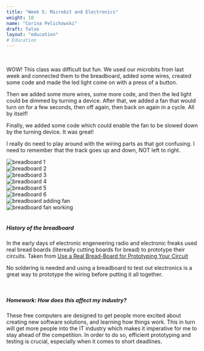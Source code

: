 ```yaml
---
title: "Week 5: Microbit and Electronics"
weight: 10
name: "Corina Pelichowski"
draft: false
layout: "education"
# Education
---
```

<div class="container">
  <br>
  <p>
    WOW! This class was difficult but fun. We used our microbits from last week and connected them to the breadboard, added some wires, created some code and made the led light come on with a press of a button.
  </p>

  <p>
    Then we added some more wires, some more code, and then the led light could be dimmed by turning a device. After that, we added a fan that would turn on for a few seconds, then off again, then back on again in a cycle.  All by itself!
  </p>

  <p>
    Finally, we added some code which could enable the fan to be slowed down by the turning device. It was great!
  </p>

  <p>
    I really do need to play around with the wiring parts as that got confusing. I need to remember that the track goes up and down, NOT left to right.
  </p>
  <!--IMAGES-->
  <div class="card-group">
    <div class="card">
      <div class="card-body">
        <img src="/img/master_of_design/masters_edt/edt_5_1.jpg" alt="breadboard 1">
      </div>
    </div>
    <div class="card">
      <div class="card-body">
        <img src="/img/master_of_design/masters_edt/edt_5_2.jpg" alt="breadboard 2">
      </div>
    </div>
    <div class="card">
      <div class="card-body">
        <img src="/img/master_of_design/masters_edt/edt_5_3.jpg" alt="breadboard 3">
      </div>
    </div>
    <div class="card">
      <div class="card-body">
        <img src="/img/master_of_design/masters_edt/edt_5_4.jpg" alt="breadboard 4">
      </div>
    </div>
  </div>
  <!--IMAGES -->
  <!--IMAGES-->
  <div class="card-group">
    <div class="card">
      <div class="card-body">
        <img src="/img/master_of_design/masters_edt/edt_5_5.jpg" alt="breadboard 5">
      </div>
    </div>
    <div class="card">
      <div class="card-body">
        <img src="/img/master_of_design/masters_edt/edt_5_6.jpg" alt="breadboard 6">
      </div>
    </div>
    <div class="card">
      <div class="card-body">
        <img src="/img/master_of_design/masters_edt/edt_5_7.jpg" alt="breadboard adding fan">
      </div>
    </div>
    <div class="card">
      <div class="card-body">
        <img src="/img/master_of_design/masters_edt/edt_5_8.jpg" alt="breadboard fan working">
      </div>
    </div>
  </div>
  <!--IMAGES -->
  <br>
  <h5>
    History of the breadboard
  </h5>

  <p>
    In the early days of electronic engeneering radio and electronic freaks used real bread boards (litereally cutting boards for bread) to prototype their circuits. Taken from <a href=https://www.instructables.com/id/Use-a-real-Bread-Board-for-prototyping-your-circui>Use a Real Bread-Board for Prototyping Your Circuit</a>
  </p>

  <p>
    No soldering is needed and using a breadboard to test out electronics is a great way to prototype the wiring before putting it all together.
  </p>

  <br>

  <h5>
    Homework: How does this affect my industry?
  </h5>
  <p>
    These free computers are designed to get people more excited about creating new software solutions, and learning how things work. This in turn will get more people into the IT industry which makes it imperative for me to stay ahead of the competition. In order to do so, efficient prototyping and testing is crucial, especially when it comes to short deadlines.
  </p>
</div>